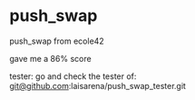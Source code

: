 # push_swap
push_swap from ecole42

gave me a 86% score

tester:
go and check the tester of:
git@github.com:laisarena/push_swap_tester.git
